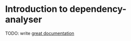 # Introduction to dependency-analyser

TODO: write [great documentation](http://jacobian.org/writing/what-to-write/)

